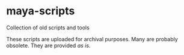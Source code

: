 # maya-scripts
Collection of old scripts and tools

These scripts are uploaded for archival purposes.
Many are probably obsolete. They are provided *as is*.

